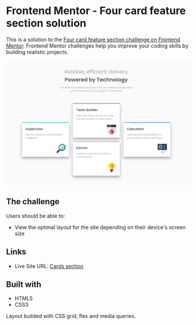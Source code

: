 # Frontend Mentor - Four card feature section solution

This is a solution to the [Four card feature section challenge on Frontend Mentor](https://www.frontendmentor.io/challenges/four-card-feature-section-weK1eFYK). Frontend Mentor challenges help you improve your coding skills by building realistic projects.

![Completed challenge](images/final.jpg)

## The challenge

Users should be able to:

- View the optimal layout for the site depending on their device's screen size

## Links

- Live Site URL: [Cards section]()

## Built with

- HTML5
- CSS3

Layout builded with CSS grid, flex and media queries.
